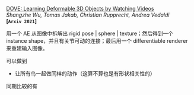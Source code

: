 <span id="DOVE"></span>
[DOVE: Learning Deformable 3D Objects by Watching Videos](https://arxiv.org/pdf/2107.10844.pdf)  
*Shangzhe Wu, Tomas Jakab, Christian Rupprecht, Andrea Vedaldi*  
**[`Arxiv 2021`]**

用一个 AE 从图像中拆解出 rigid pose | sphere | texture；然后得到一个 instance shape，并且有关节可动的连接；最后用一个 differentiable renderer 来重建输入图像。

可以做到

- 让所有鸟一起做同样的动作（这算不算也是有形状相关性的）

同期比较的有





